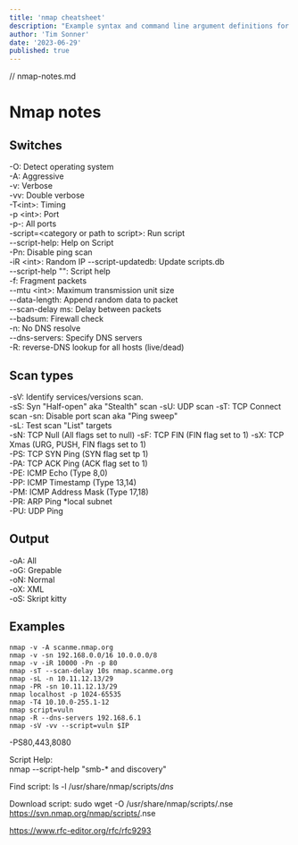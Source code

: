 ```yaml
---
title: 'nmap cheatsheet'
description: "Example syntax and command line argument definitions for the amazing nmap scanner."
author: 'Tim Sonner'
date: '2023-06-29'
published: true
---
```


<!-- <script>
  import Counter from '$lib/components/Counter.svelte'
</script> -->

 // nmap-notes.md

# Nmap notes  

## Switches  

-O: Detect operating system  
-A: Aggressive  
-v: Verbose  
-vv: Double verbose  
-T\<int>: Timing  
-p \<int>: Port  
-p-: All ports  
-script=\<category or path to script>: Run script  
--script-help: Help on Script  
-Pn: Disable ping scan  
-iR \<int>: Random IP 
--script-updatedb: Update scripts.db  
--script-help "<string>": Script help  
  -f: Fragment packets  
--mtu \<int>: Maximum transmission unit size  
--data-length: Append random data to packet  
--scan-delay <time>ms: Delay between packets  
--badsum: Firewall check  
-n: No DNS resolve  
--dns-servers: Specify DNS servers  
-R: reverse-DNS lookup for all hosts (live/dead)

## Scan types  

-sV: Identify services/versions scan.  
-sS: Syn "Half-open" aka "Stealth" scan 
-sU: UDP scan
-sT: TCP Connect scan
-sn: Disable port scan aka "Ping sweep"  
-sL: Test scan "List" targets  
-sN: TCP Null (All flags set to null)
-sF: TCP FIN (FIN flag set to 1) 
-sX: TCP Xmas (URG, PUSH, FIN flags set to 1)  
-PS: TCP SYN Ping (SYN flag set tp 1)  
-PA: TCP ACK Ping (ACK flag set to 1)  
-PE: ICMP Echo (Type 8,0)  
-PP: ICMP Timestamp (Type 13,14)  
-PM: ICMP Address Mask (Type 17,18)  
-PR: ARP Ping *local subnet  
-PU: UDP Ping  

## Output  
-oA: All  
-oG: Grepable  
-oN: Normal  
-oX: XML  
-oS: Skript kitty

## Examples  

    nmap -v -A scanme.nmap.org  
    nmap -v -sn 192.168.0.0/16 10.0.0.0/8  
    nmap -v -iR 10000 -Pn -p 80  
    nmap -sT --scan-delay 10s nmap.scanme.org
    nmap -sL -n 10.11.12.13/29  
    nmap -PR -sn 10.11.12.13/29 
    nmap localhost -p 1024-65535  
    nmap -T4 10.10.0-255.1-12
    nmap script=vuln  
    nmap -R --dns-servers 192.168.6.1  
    nmap -sV -vv --script=vuln $IP

-PS80,443,8080
    
Script Help:  
nmap --script-help "smb-* and discovery" 

Find script:
ls -l /usr/share/nmap/scripts/*dns* 

Download script:
sudo wget -O /usr/share/nmap/scripts/<script-name>.nse https://svn.nmap.org/nmap/scripts/<script-name>.nse

<https://www.rfc-editor.org/rfc/rfc9293>

